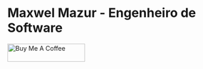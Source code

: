 
# Maxwel Mazur - Engenheiro de Software

<a href="https://ko-fi.com/J3J6H1E68" target="_blank"><img src="https://storage.ko-fi.com/cdn/brandasset/kofi_p_logo_nolabel.png" alt="Buy Me A Coffee" height="41" width="174"></a>

<!-- [![ko-fi](https://ko-fi.com/img/githubbutton_sm.svg)](https://ko-fi.com/J3J6H1E68) -->
